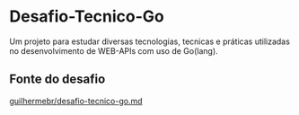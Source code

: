 # Desafio-Tecnico-Go
Um projeto para estudar diversas tecnologias, tecnicas e práticas utilizadas no desenvolvimento de WEB-APIs com uso de Go(lang).
## Fonte do desafio
[guilhermebr/desafio-tecnico-go.md](https://gist.github.com/guilhermebr/fb0d5896d76634703d385a4c68b730d8)
